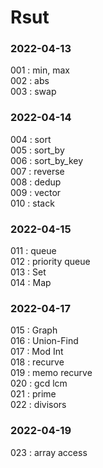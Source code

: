 # Rsut

### 2022-04-13  
001 : min, max  
002 : abs  
003 : swap  

### 2022-04-14 
004 : sort  
005 : sort_by  
006 : sort_by_key  
007 : reverse  
008 : dedup  
009 : vector  
010 : stack  

### 2022-04-15 
011 : queue  
012 : priority queue  
013 : Set  
014 : Map  

### 2022-04-17
015 : Graph  
016 : Union-Find  
017 : Mod Int  
018 : recurve  
019 : memo recurve  
020 : gcd lcm  
021 : prime  
022 : divisors  

### 2022-04-19
023 : array access  
